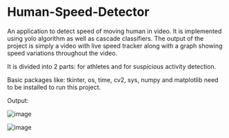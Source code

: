 # Human-Speed-Detector
An application to detect speed of moving human in video. It is implemented using yolo algorithm as well as cascade classifiers. The output of the project is simply a video with live speed tracker along with a graph showing speed variations throughout the video.

It is divided into 2 parts: for athletes and for suspicious activity detection.

Basic packages like: tkinter, os, time, cv2, sys, numpy and matplotlib need to be installed to run this project.

Output:

![image](https://user-images.githubusercontent.com/91142475/199059439-21845f80-6e70-4594-bde8-2d3cec2fe941.png)

![image](https://user-images.githubusercontent.com/91142475/199059510-41932cc8-6be5-4b5e-8c08-a4a46b7154ca.png)
